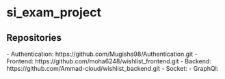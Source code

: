 # si_exam_project

<h2>Repositories</h2>
- Authentication: https://github.com/Mugisha98/Authentication.git
- Frontend: https://github.com/moha6248/wishlist_frontend.git
- Backend: https://github.com/Ammad-cloud/wishlist_backend.git
- Socket: 
- GraphQl:
